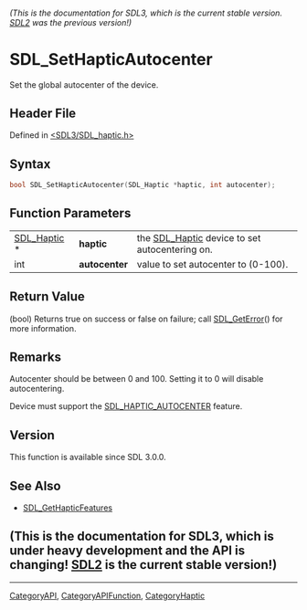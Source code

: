 ###### (This is the documentation for SDL3, which is the current stable version. [SDL2](https://wiki.libsdl.org/SDL2/) was the previous version!)
# SDL_SetHapticAutocenter

Set the global autocenter of the device.

## Header File

Defined in [<SDL3/SDL_haptic.h>](https://github.com/libsdl-org/SDL/blob/main/include/SDL3/SDL_haptic.h)

## Syntax

```c
bool SDL_SetHapticAutocenter(SDL_Haptic *haptic, int autocenter);
```

## Function Parameters

|                            |                |                                                              |
| -------------------------- | -------------- | ------------------------------------------------------------ |
| [SDL_Haptic](SDL_Haptic) * | **haptic**     | the [SDL_Haptic](SDL_Haptic) device to set autocentering on. |
| int                        | **autocenter** | value to set autocenter to (0-100).                          |

## Return Value

(bool) Returns true on success or false on failure; call
[SDL_GetError](SDL_GetError)() for more information.

## Remarks

Autocenter should be between 0 and 100. Setting it to 0 will disable
autocentering.

Device must support the [SDL_HAPTIC_AUTOCENTER](SDL_HAPTIC_AUTOCENTER)
feature.

## Version

This function is available since SDL 3.0.0.

## See Also

- [SDL_GetHapticFeatures](SDL_GetHapticFeatures)


## (This is the documentation for SDL3, which is under heavy development and the API is changing! [SDL2](https://wiki.libsdl.org/SDL2/) is the current stable version!)



----
[CategoryAPI](CategoryAPI), [CategoryAPIFunction](CategoryAPIFunction), [CategoryHaptic](CategoryHaptic)

